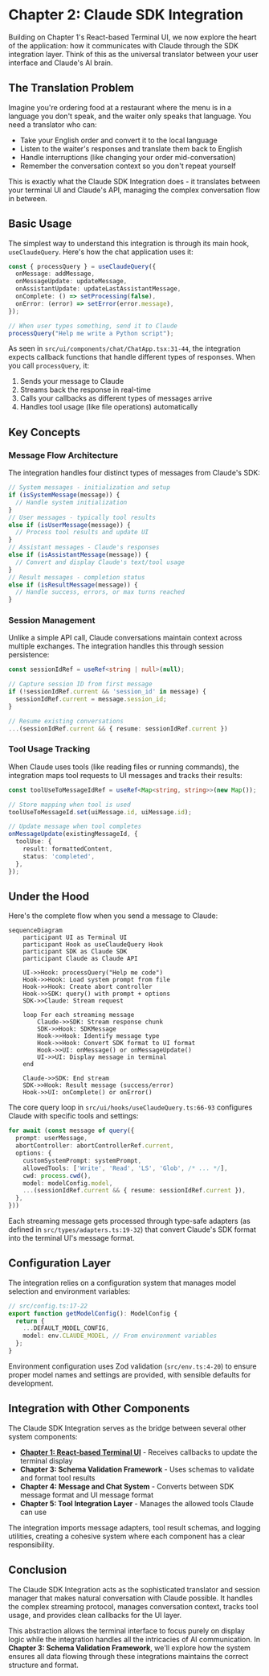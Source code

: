 # Chapter 2: Claude SDK Integration

Building on Chapter 1's React-based Terminal UI, we now explore the heart of the application: how it communicates with Claude through the SDK integration layer. Think of this as the universal translator between your user interface and Claude's AI brain.

## The Translation Problem

Imagine you're ordering food at a restaurant where the menu is in a language you don't speak, and the waiter only speaks that language. You need a translator who can:
- Take your English order and convert it to the local language
- Listen to the waiter's responses and translate them back to English
- Handle interruptions (like changing your order mid-conversation)
- Remember the conversation context so you don't repeat yourself

This is exactly what the Claude SDK Integration does - it translates between your terminal UI and Claude's API, managing the complex conversation flow in between.

## Basic Usage

The simplest way to understand this integration is through its main hook, `useClaudeQuery`. Here's how the chat application uses it:

```typescript
const { processQuery } = useClaudeQuery({
  onMessage: addMessage,
  onMessageUpdate: updateMessage,
  onAssistantUpdate: updateLastAssistantMessage,
  onComplete: () => setProcessing(false),
  onError: (error) => setError(error.message),
});

// When user types something, send it to Claude
processQuery("Help me write a Python script");
```

As seen in `src/ui/components/chat/ChatApp.tsx:31-44`, the integration expects callback functions that handle different types of responses. When you call `processQuery`, it:
1. Sends your message to Claude
2. Streams back the response in real-time
3. Calls your callbacks as different types of messages arrive
4. Handles tool usage (like file operations) automatically

## Key Concepts

### Message Flow Architecture

The integration handles four distinct types of messages from Claude's SDK:

```typescript
// System messages - initialization and setup
if (isSystemMessage(message)) {
  // Handle system initialization
}
// User messages - typically tool results  
else if (isUserMessage(message)) {
  // Process tool results and update UI
}
// Assistant messages - Claude's responses
else if (isAssistantMessage(message)) {
  // Convert and display Claude's text/tool usage
}
// Result messages - completion status
else if (isResultMessage(message)) {
  // Handle success, errors, or max turns reached
}
```

### Session Management

Unlike a simple API call, Claude conversations maintain context across multiple exchanges. The integration handles this through session persistence:

```typescript
const sessionIdRef = useRef<string | null>(null);

// Capture session ID from first message
if (!sessionIdRef.current && 'session_id' in message) {
  sessionIdRef.current = message.session_id;
}

// Resume existing conversations
...(sessionIdRef.current && { resume: sessionIdRef.current })
```

### Tool Usage Tracking

When Claude uses tools (like reading files or running commands), the integration maps tool requests to UI messages and tracks their results:

```typescript
const toolUseToMessageIdRef = useRef<Map<string, string>>(new Map());

// Store mapping when tool is used
toolUseToMessageId.set(uiMessage.id, uiMessage.id);

// Update message when tool completes
onMessageUpdate(existingMessageId, {
  toolUse: {
    result: formattedContent,
    status: 'completed',
  },
});
```

## Under the Hood

Here's the complete flow when you send a message to Claude:

```mermaid
sequenceDiagram
    participant UI as Terminal UI
    participant Hook as useClaudeQuery Hook  
    participant SDK as Claude SDK
    participant Claude as Claude API
    
    UI->>Hook: processQuery("Help me code")
    Hook->>Hook: Load system prompt from file
    Hook->>Hook: Create abort controller
    Hook->>SDK: query() with prompt + options
    SDK->>Claude: Stream request
    
    loop For each streaming message
        Claude->>SDK: Stream response chunk
        SDK->>Hook: SDKMessage
        Hook->>Hook: Identify message type
        Hook->>Hook: Convert SDK format to UI format
        Hook->>UI: onMessage() or onMessageUpdate()
        UI->>UI: Display message in terminal
    end
    
    Claude->>SDK: End stream
    SDK->>Hook: Result message (success/error)
    Hook->>UI: onComplete() or onError()
```

The core query loop in `src/ui/hooks/useClaudeQuery.ts:66-93` configures Claude with specific tools and settings:

```typescript
for await (const message of query({
  prompt: userMessage,
  abortController: abortControllerRef.current,
  options: {
    customSystemPrompt: systemPrompt,
    allowedTools: ['Write', 'Read', 'LS', 'Glob', /* ... */],
    cwd: process.cwd(),
    model: modelConfig.model,
    ...(sessionIdRef.current && { resume: sessionIdRef.current }),
  },
}))
```

Each streaming message gets processed through type-safe adapters (as defined in `src/types/adapters.ts:19-32`) that convert Claude's SDK format into the terminal UI's message format.

## Configuration Layer

The integration relies on a configuration system that manages model selection and environment variables:

```typescript
// src/config.ts:17-22
export function getModelConfig(): ModelConfig {
  return {
    ...DEFAULT_MODEL_CONFIG,
    model: env.CLAUDE_MODEL, // From environment variables
  };
}
```

Environment configuration uses Zod validation (`src/env.ts:4-20`) to ensure proper model names and settings are provided, with sensible defaults for development.

## Integration with Other Components

The Claude SDK Integration serves as the bridge between several other system components:

- **[Chapter 1: React-based Terminal UI](./chapter-1.md)** - Receives callbacks to update the terminal display
- **Chapter 3: Schema Validation Framework** - Uses schemas to validate and format tool results  
- **Chapter 4: Message and Chat System** - Converts between SDK message format and UI message format
- **Chapter 5: Tool Integration Layer** - Manages the allowed tools Claude can use

The integration imports message adapters, tool result schemas, and logging utilities, creating a cohesive system where each component has a clear responsibility.

## Conclusion

The Claude SDK Integration acts as the sophisticated translator and session manager that makes natural conversation with Claude possible. It handles the complex streaming protocol, manages conversation context, tracks tool usage, and provides clean callbacks for the UI layer.

This abstraction allows the terminal interface to focus purely on display logic while the integration handles all the intricacies of AI communication. In **Chapter 3: Schema Validation Framework**, we'll explore how the system ensures all data flowing through these integrations maintains the correct structure and format.